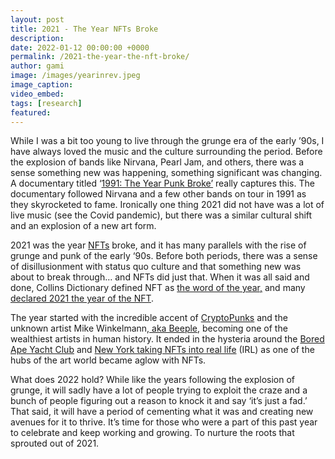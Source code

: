 ```yaml
---
layout: post
title: 2021 - The Year NFTs Broke
description: 
date: 2022-01-12 00:00:00 +0000
permalink: /2021-the-year-the-nft-broke/
author: gami
image: /images/yearinrev.jpeg
image_caption:
video_embed: 
tags: [research]
featured: 
---
```


While I was a bit too young to live through the grunge era of the early ’90s, I have always loved the music and the culture surrounding the period. Before the explosion of bands like Nirvana, Pearl Jam, and others, there was a sense something new was happening, something significant was changing. A documentary titled ‘[1991: The Year Punk Broke’](https://en.wikipedia.org/wiki/1991:_The_Year_Punk_Broke) really captures this. The documentary followed Nirvana and a few other bands on tour in 1991 as they skyrocketed to fame. Ironically one thing 2021 did not have was a lot of live music (see the Covid pandemic), but there was a similar cultural shift and an explosion of a new art form.

2021 was the year [NFTs](/what-are-nfts/) broke, and it has many parallels with the rise of grunge and punk of the early ‘90s. Before both periods, there was a sense of disillusionment with status quo culture and that something new was about to break through… and NFTs did just that. When it was all said and done, Collins Dictionary defined NFT as [the word of the year,](https://qz.com/2094397/collins-dictionarys-word-of-the-year-is-nft/) and many [declared 2021 the year of the NFT](https://www.artnews.com/art-news/news/nft-guide-1234614447/).

The year started with the incredible accent of [CryptoPunks](https://www.coindesk.com/tech/2021/10/29/heres-why-a-cryptopunk-sold-for-530m/) and the unknown artist Mike Winkelmann,[ aka Beeple](https://www.beeple-crap.com/), becoming one of the wealthiest artists in human history. It ended in the hysteria around the [Bored Ape Yacht Club](https://www.newyorker.com/culture/infinite-scroll/why-bored-ape-avatars-are-taking-over-twitter) and [New York taking NFTs into real life](https://www.artrights.me/en/the-first-nft-art-fair-in-new-york/) (IRL) as one of the hubs of the art world became aglow with NFTs.

What does 2022 hold? While like the years following the explosion of grunge, it will sadly have a lot of people trying to exploit the craze and a bunch of people figuring out a reason to knock it and say ‘it’s just a fad.’ That said, it will have a period of cementing what it was and creating new avenues for it to thrive. It’s time for those who were a part of this past year to celebrate and keep working and growing. To nurture the roots that sprouted out of 2021.